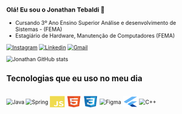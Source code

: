 ### Olá! Eu sou o Jonathan Tebaldi 👋

- Cursando 3º Ano Ensino Superior Análise e desenvolvimento de Sistemas - (FEMA)
- Estagiário de Hardware, Manutenção de Computadores (FEMA)

[![Instagram](https://img.shields.io/badge/Instagram-E4405F?style=for-the-badge&logo=instagram&logoColor=white)](https://www.instagram.com/jonathan_tebaldi?igsh=Z2JwOGFvZ2cwODV1)
[![Linkedin](https://img.shields.io/badge/LinkedIn-0077B5?style=for-the-badge&logo=linkedin&logoColor=white)](https://www.linkedin.com/in/jonathan-tebaldi-1b0a03245/)
[![Gmail](https://img.shields.io/badge/Gmail-D14836?style=for-the-badge&logo=gmail&logoColor=white)]()

![Jonathan GitHub stats](https://github-readme-stats.vercel.app/api?username=jonathantebaldi&show_icons=true&theme=radical)

## Tecnologias que eu uso no meu dia
<div style="display: inline_block">
  <div style="display: inline_block"><br>
  <img align="center" alt="Java" height="30" width="40" src="https://cdn.jsdelivr.net/gh/devicons/devicon/icons/java/java-original.svg">
  <img align="center" alt="Spring" height="30" width="40" src="https://cdn.jsdelivr.net/gh/devicons/devicon/icons/spring/spring-original.svg">
  <img align="center" alt="Js" height="30" width="40" src="https://raw.githubusercontent.com/devicons/devicon/master/icons/javascript/javascript-plain.svg">
  <img align="center" alt="HTML" height="30" width="40" src="https://raw.githubusercontent.com/devicons/devicon/master/icons/html5/html5-original.svg">
  <img align="center" alt="CSS" height="30" width="40" src="https://raw.githubusercontent.com/devicons/devicon/master/icons/css3/css3-original.svg">
  <img align="center" alt="Figma" height="30" width="40" src="https://cdn.jsdelivr.net/gh/devicons/devicon/icons/figma/figma-original.svg">
  <img align="center" alt="Flutter" height="30" width="40" src="https://raw.githubusercontent.com/dnfield/flutter_svg/7d374d7107561cbd906d7c0ca26fef02cc01e7c8/example/assets/flutter_logo.svg?sanitize=true">
  <img align="center" alt="C++" height="30" width="40" src="https://cdn.jsdelivr.net/gh/devicons/devicon/icons/cplusplus/cplusplus-original.svg">
</div>
  
</div><br/>

